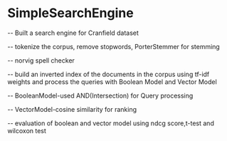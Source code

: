 # SimpleSearchEngine

-- Built a search engine for Cranfield dataset

-- tokenize the corpus, remove stopwords, PorterStemmer for stemming

-- norvig spell checker

-- build an inverted index of the documents in the corpus using tf-idf weights and process the queries with Boolean Model and Vector Model

-- BooleanModel-used AND(Intersection) for Query processing

-- VectorModel-cosine similarity for ranking

-- evaluation of boolean and vector model using ndcg score,t-test and wilcoxon test
